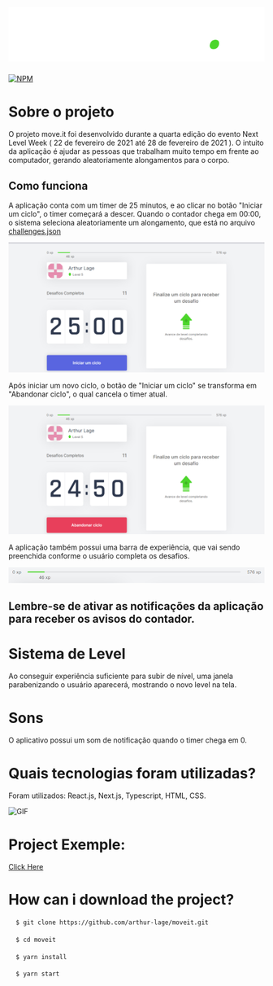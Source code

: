 <h1 align=center><img src="https://github.com/arthur-lage/moveit/blob/main/assets/logo.svg" /></h1>

[![NPM](https://img.shields.io/npm/l/react)](https://github.com/arthur-lage/moveit/blob/main/LICENSE)

# Sobre o projeto

O projeto move.it foi desenvolvido durante a quarta edição do evento Next Level Week ( 22 de fevereiro de 2021 até 28 de fevereiro de 2021 ). O intuito da aplicação é ajudar as pessoas que trabalham muito tempo em frente ao computador, gerando aleatoriamente alongamentos para o corpo.

## Como funciona

A aplicação conta com um timer de 25 minutos, e ao clicar no botão "Iniciar um ciclo", o timer começará a descer. Quando o contador chega em 00:00, o sistema seleciona aleatoriamente um alongamento, que está no arquivo [challenges.json](https://github.com/arthur-lage/moveit/blob/main/challenges.json)

![Imagem IniciarCiclo](https://github.com/arthur-lage/moveit/blob/main/assets/Screenshot_44.png)

Após iniciar um novo ciclo, o botão de "Iniciar um ciclo" se transforma em "Abandonar ciclo", o qual cancela o timer atual.

![Imagem EncerrarCiclo](https://github.com/arthur-lage/moveit/blob/main/assets/image_2021-02-26_165533.png)

A aplicação também possui uma barra de experiência, que vai sendo preenchida conforme o usuário completa os desafios.

![Imagem XPBar](https://github.com/arthur-lage/moveit/blob/main/assets/image_2021-02-26_165952.png)

## Lembre-se de ativar as notificações da aplicação para receber os avisos do contador.

# Sistema de Level

Ao conseguir experiência suficiente para subir de nível, uma janela parabenizando o usuário aparecerá, mostrando o novo level na tela.

# Sons

O aplicativo possui um som de notificação quando o timer chega em 0.

# Quais tecnologias foram utilizadas?

Foram utilizados: React.js, Next.js, Typescript, HTML, CSS.

![GIF](https://github.com/arthur-lage/moveit/blob/main/assets/2021-02-26%2017-37-07.gif)

# Project Exemple:

[Click Here](https://moveit-hrnepn47a-arthur-lage.vercel.app)

# How can i download the project?

```bash
  $ git clone https://github.com/arthur-lage/moveit.git
  
  $ cd moveit
  
  $ yarn install
  
  $ yarn start
```
